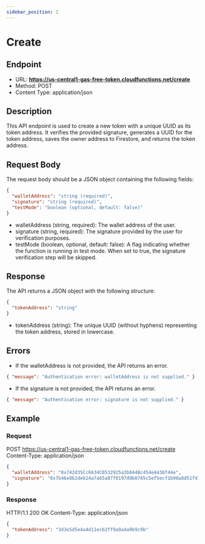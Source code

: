 ```yaml
---
sidebar_position: 1
---
```


# Create

## Endpoint

- URL: **https://us-central1-gas-free-token.cloudfunctions.net/create**
- Method: POST
- Content Type: application/json

## Description

This API endpoint is used to create a new token with a unique UUID as its token address. It verifies the provided signature, generates a UUID for the token address, saves the owner address to Firestore, and returns the token address.

## Request Body

The request body should be a JSON object containing the following fields:

```json
{
  "walletAddress": "string (required)",
  "signature": "string (required)",
  "testMode": "boolean (optional, default: false)"
}
```

- walletAddress (string, required): The wallet address of the user.
- signature (string, required): The signature provided by the user for verification purposes.
- testMode (boolean, optional, default: false): A flag indicating whether the function is running in test mode. When set to true, the signature verification step will be skipped.

## Response

The API returns a JSON object with the following structure:

```json
{
  "tokenAddress": "string"
}
```

- tokenAddress (string): The unique UUID (without hyphens) representing the token address, stored in lowercase.

## Errors

- If the walletAddress is not provided, the API returns an error.

```json
{ "message": "Authentication error: walletAddress is not supplied." }
```

- If the signature is not provided, the API returns an error.

```json
{ "message": "Authentication error: signature is not supplied." }
```

## Example

### Request

POST https://us-central1-gas-free-token.cloudfunctions.net/create
Content-Type: application/json

```json
{
  "walletAddress": "0x742d35Cc6634C0532925a3b844Bc454e4438f44e",
  "signature": "0x7b46e862deb24a7a65a87f0197d9b8745c5ef5ecf1b90a8d51f4175a15f1a2e5"
}
```

### Response

HTTP/1.1 200 OK
Content-Type: application/json

```json
{
  "tokenAddress": "3d3e5d5e4a4d11ecb2ff9a9a4a9b9c9b"
}
```
